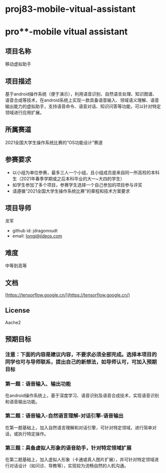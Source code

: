 # proj83-mobile-vitual-assistant

# pro**-mobile vitual assistant

## 项目名称

移动虚拟助手

## 项目描述

基于android操作系统（便于演示），利用语音识别、自然语言处理、知识图谱、语音合成等技术，在android系统上实现一款具备语音输入、领域语义理解、语音输出能力的虚拟助手，支持语音命令、语音对话、知识问答等功能，可以针对特定领域进行应用扩展。

## 所属赛道

2021全国大学生操作系统比赛的“OS功能设计”赛道

## 参赛要求

- 以小组为单位参赛，最多三人一个小组，且小组成员是来自同一所高校的本科生（2021年春季学期或之后本科毕业的大一~大四的学生）
- 如学生参加了多个项目，参赛学生选择一个自己参加的项目参与评奖
- 请遵循“2021全国大学生操作系统比赛”的章程和技术方案要求

## 项目导师

龙军

- github id: jdragonnudt
- email: longj@jideos.com

## 难度

中等到高等

## 文档

[https://tensorflow.google.cn/](https://tensorflow.google.cn/)

## License

Aache2

## 预期目标

### 注意：下面的内容是建议内容，不要求必须全部完成。选择本项目的同学也可与导师联系，提出自己的新想法，如导师认可，可加入预期目标


### 第一题：语音输入、输出功能

在android操作系统上，基于深度学习、语音识别及语音合成技术，实现语音识别和语音输出功能。

### 第二题：语音输入-自然语言理解-对话引擎-语音输出

在第一题基础上，加入自然语言理解和对话引擎，可针对特定领域，进行简单对话，或执行特定操作。

### 第三题：具备虚拟人形象的语音助手，针对特定领域扩展

在第二题基础上，加入虚拟人形象（卡通或真人图片扩展），并可针对特定领域进行对话设计（如问诊、导教等），实现较为流畅自然的人机沟通。
